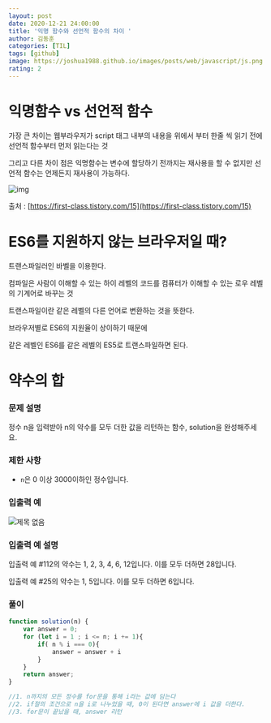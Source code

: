 ```yaml
---
layout: post
date: 2020-12-21 24:00:00
title: '익명 함수와 선언적 함수의 차이 '
author: 김동훈
categories: [TIL]
tags: [github]
image: https://joshua1988.github.io/images/posts/web/javascript/js.png
rating: 2
---
```

# 익명함수 vs 선언적 함수

가장 큰 차이는 웹부라우저가 script 태그 내부의 내용을 위에서 부터 한줄 씩 읽기 전에 선언적 함수부터 먼저 읽는다는 것

그리고 다른 차이 점은 익명함수는 변수에 할당하기 전까지는 재사용을 할 수 없지만 선언적 함수는 언제든지 재사용이 가능하다.

![img](%E1%84%8B%E1%85%B5%E1%86%A8%E1%84%86%E1%85%A7%E1%86%BC%E1%84%92%E1%85%A1%E1%86%B7%E1%84%89%E1%85%AE%20vs%20%E1%84%89%E1%85%A5%E1%86%AB%E1%84%8B%E1%85%A5%E1%86%AB%E1%84%8C%E1%85%A5%E1%86%A8%20%E1%84%92%E1%85%A1%E1%86%B7%E1%84%89%E1%85%AE%20321395cf42de4642bb6d43e5b0d9bad7/Untitled.png)

출처 : [https://first-class.tistory.com/15](https://first-class.tistory.com/15)

# ES6를 지원하지 않는 브라우저일 때?

트랜스파일러인 바벨을 이용한다.

컴파일은 사람이 이해할 수 있는 하이 레벨의 코드를 컴퓨터가 이해할 수 있는 로우 레벨의 기계어로 바꾸는 것

트랜스파일이란 같은 레벨의 다른 언어로 변환하는 것을 뜻한다.

브라우저별로 ES6의 지원율이 상이하기 때문에

같은 레벨인 ES6를 같은 레벨의 ES5로 트랜스파일하면 된다.

# 약수의 합

### **문제 설명**

정수 n을 입력받아 n의 약수를 모두 더한 값을 리턴하는 함수, solution을 완성해주세요.

### 제한 사항

- `n`은 0 이상 3000이하인 정수입니다.

### 입출력 예

![제목 없음](https://www.notion.so/bc821a95457544758453c372e6a44a7f)

### 입출력 예 설명

입출력 예 #112의 약수는 1, 2, 3, 4, 6, 12입니다. 이를 모두 더하면 28입니다.

입출력 예 #25의 약수는 1, 5입니다. 이를 모두 더하면 6입니다.

### 풀이

```jsx
function solution(n) {
    var answer = 0;
    for (let i = 1 ; i <= n; i += 1){
        if( n % i === 0){
            answer = answer + i
        }
    }
    return answer;
}

//1. n까지의 모든 정수를 for문을 통해 i라는 값에 담는다
//2. if절의 조건으로 n을 i로 나누었을 때, 0이 된다면 answer에 i 값을 더한다.
//3. for문이 끝났을 때, answer 리턴
```